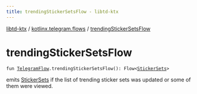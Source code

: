 ```yaml
---
title: trendingStickerSetsFlow - libtd-ktx
---
```


[libtd-ktx](../index.html) / [kotlinx.telegram.flows](index.html) / [trendingStickerSetsFlow](./trending-sticker-sets-flow.html)

# trendingStickerSetsFlow

`fun `[`TelegramFlow`](../kotlinx.telegram.core/-telegram-flow/index.html)`.trendingStickerSetsFlow(): Flow<`[`StickerSets`](https://tdlibx.github.io/td/docs/org/drinkless/td/libcore/telegram/TdApi.StickerSets.html)`>`

emits [StickerSets](https://tdlibx.github.io/td/docs/org/drinkless/td/libcore/telegram/TdApi.StickerSets.html) if the list of trending sticker sets was updated or some of them were viewed.

